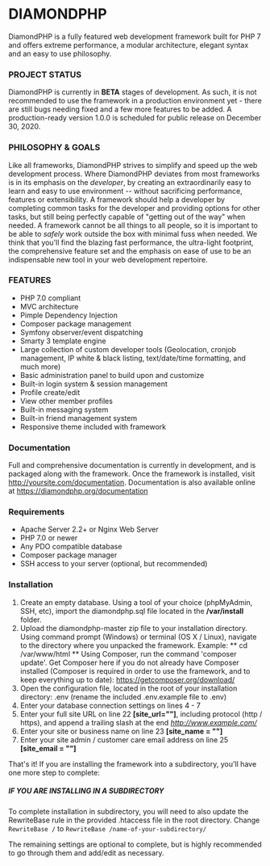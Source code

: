 DIAMONDPHP
==========
DiamondPHP is a fully featured web development framework built for PHP 7 and offers extreme performance, a modular architecture, elegant syntax and an easy to use philosophy.

### PROJECT STATUS
DiamondPHP is currently in **BETA** stages of development. As such, it is not recommended to use the framework in a production environment yet - there are still bugs needing fixed and a few more features to be added.
A production-ready version 1.0.0 is scheduled for public release on December 30, 2020.

### PHILOSOPHY & GOALS
Like all frameworks, DiamondPHP strives to simplify and speed up the web development process. Where DiamondPHP deviates from most frameworks
is in its emphasis on the *developer*, by creating an extraordinarily easy to learn and easy to use environment -- without sacrificing performance,
features or extensibility. A framework should help a developer by completing common tasks for the developer and providing options for other tasks,
but still being perfectly capable of "getting out of the way" when needed. A framework cannot be all things to all people, so it is important to be
able to *safely* work outside the box with minimal fuss when needed.
We think that you'll find the blazing fast performance, the ultra-light footprint, the comprehensive feature set and the emphasis on ease of use 
to be an indispensable new tool in your web development repertoire.

### FEATURES
* PHP 7.0 compliant
* MVC architecture
* Pimple Dependency Injection
* Composer package management
* Symfony observer/event dispatching
* Smarty 3 template engine
* Large collection of custom developer tools (Geolocation, cronjob management, IP white & black listing, text/date/time formatting, and much more)
* Basic administration panel to build upon and customize
* Built-in login system & session management
* Profile create/edit
* View other member profiles
* Built-in messaging system
* Built-in friend management system
* Responsive theme included with framework

### Documentation
Full and comprehensive documentation is currently in development, and is packaged along with the framework. Once the framework is installed, visit http://yoursite.com/documentation.
Documentation is also available online at https://diamondphp.org/documentation

### Requirements
- Apache Server 2.2+ or Nginx Web Server
- PHP 7.0 or newer
- Any PDO compatible database
- Composer package manager
- SSH access to your server (optional, but recommended)

### Installation
1. Create an empty database. Using a tool of your choice (phpMyAdmin, SSH, etc), import the diamondphp.sql file located in the **/var/install** folder.
2. Upload the diamondphp-master zip file to your installation directory. Using command prompt (Windows) or terminal (OS X / Linux), navigate to the directory where you unpacked the framework. 
Example: ** cd /var/www/html ** 
Using Composer, run the command 'composer update'. Get Composer here if you do not already have Composer installed (Composer is required in order to use the framework, and to keep everything up to date): https://getcomposer.org/download/
3. Open the configuration file, located in the root of your installation directory: .env (rename the included .env.example file to .env)
4. Enter your database connection settings on lines 4 - 7
5. Enter your full site URL on line 22 **[site_url=""]**, including protocol (http / https), and append a trailing slash at the end
   *http://www.example.com/*
6. Enter your site or business name on line 23 **[site_name = ""]**
7. Enter your site admin / customer care email address on line 25 **[site_email = ""]**

That's it! If you are installing the framework into a subdirectory, you'll have one more step to complete:

##### IF YOU ARE INSTALLING IN A SUBDIRECTORY
To complete installation in subdirectory, you will need to also update the RewriteBase rule in the provided .htaccess file in the root directory.  Change `RewriteBase /` to `RewriteBase /name-of-your-subdirectory/`


The remaining settings are optional to complete, but is highly recommended to go through them and add/edit as necessary.
